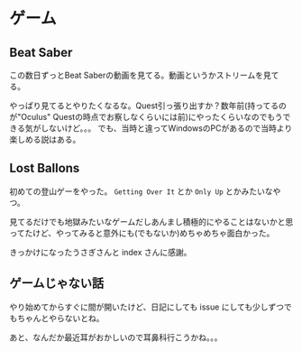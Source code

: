# ゲーム

## Beat Saber

この数日ずっとBeat Saberの動画を見てる。動画というかストリームを見てる。

やっぱり見てるとやりたくなるな。Quest引っ張り出すか？数年前(持ってるのが"Oculus" Questの時点でお察しなくらいには前)にやったくらいなのでもうできる気がしないけど。。。
でも、当時と違ってWindowsのPCがあるので当時より楽しめる説はある。

## Lost Ballons

初めての登山ゲーをやった。 `Getting Over It` とか `Only Up` とかみたいなやつ。

見てるだけでも地獄みたいなゲームだしあんまし積極的にやることはないかと思ってたけど、やってみると意外にも(でもないか)めちゃめちゃ面白かった。

きっかけになったうさぎさんと index さんに感謝。

## ゲームじゃない話

やり始めてからすぐに間が開いたけど、日記にしても issue にしても少しずつでもちゃんとやらないとね。

あと、なんだか最近耳がおかしいので耳鼻科行こうかね。。。
